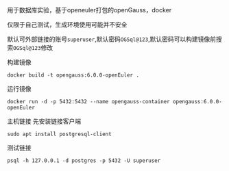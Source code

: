 用于数据库实验，基于openeuler打包的openGauss，docker

仅限于自己测试，生成环境使用可能并不安全

默认可外部链接的账号`superuser`,默认密码`OGSql@123`,默认密码可以构建镜像前搜索`OGSql@123`修改

构建镜像
```
docker build -t opengauss:6.0.0-openEuler .
```

运行镜像
```
docker run -d -p 5432:5432 --name opengauss-container opengauss:6.0.0-openEuler
```

主机链接
先安装链接客户端
```
sudo apt install postgresql-client
```

测试链接
```
psql -h 127.0.0.1 -d postgres -p 5432 -U superuser
```